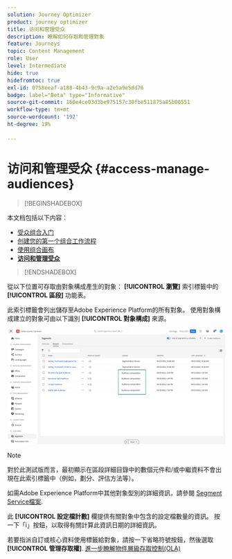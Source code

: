 ```yaml
---
solution: Journey Optimizer
product: journey optimizer
title: 访问和管理受众
description: 瞭解如何存取和管理對象
feature: Journeys
topic: Content Management
role: User
level: Intermediate
hide: true
hidefromtoc: true
exl-id: 0758eeaf-a188-4b43-9c9a-a2e5a9e5dd76
badge: label="Beta" type="Informative"
source-git-commit: 160e4ce03d3be975157c30fbe511875a85b00551
workflow-type: tm+mt
source-wordcount: '192'
ht-degree: 19%

---
```


# 访问和管理受众 {#access-manage-audiences}

>[!BEGINSHADEBOX]

本文档包括以下内容：

* [受众组合入门](get-started-audience-orchestration.md)
* [创建您的第一个组合工作流程](create-compositions.md)
* [使用组合画布](composition-canvas.md)
* **[访问和管理受众](access-audiences.md)**

>[!ENDSHADEBOX]

從以下位置可存取由對象構成產生的對象： **[!UICONTROL 瀏覽]** 索引標籤中的 **[!UICONTROL 區段]** 功能表。

此索引標籤會列出儲存至Adobe Experience Platform的所有對象。 使用對象構成建立的對象可由以下識別 **[!UICONTROL 對象構成]** 來源。

![](assets/audiences-list.png)

>[!NOTE]
>
>對於此測試版而言，最初顯示在區段詳細目錄中的數個元件和/或中繼資料不會出現在此索引標籤中（例如，劃分、評估方法等）。
>
>如需Adobe Experience Platform中其他對象型別的詳細資訊，請參閱 [Segment Service檔案](https://experienceleague.adobe.com/docs/experience-platform/segmentation/ui/overview.html).

此 **[!UICONTROL 設定檔計數]** 欄提供有關對象中包含的設定檔數量的資訊。 按一下「i」按鈕，以取得有關計算此資訊日期的詳細資訊。

若要指派自訂或核心資料使用標籤給對象，請按一下省略符號按鈕，然後選取 **[!UICONTROL 管理存取權]**. [進一步瞭解物件層級存取控制(OLA)](../administration/object-based-access.md)

<!--
-edit an audience?
-->
